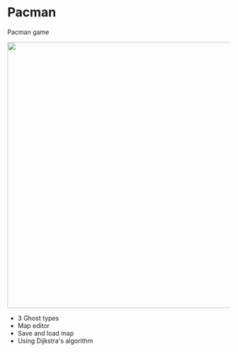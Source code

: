 # Pacman
Pacman game

<img src="https://cdn.pbrd.co/images/24JPfFAI.png" width="600">


- 3 Ghost types
- Map editor 
- Save and load map 
- Using Dijkstra's algorithm
